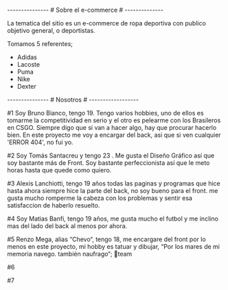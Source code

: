 --------------- # Sobre el e-commerce # --------------

La tematica del sitio es un e-commerce de ropa deportiva con publico objetivo general, o deportistas.

Tomamos 5 referentes;
- Adidas
- Lacoste
- Puma
- Nike
- Dexter

--------------- # Nosotros # ------------------

#1 Soy Bruno Bianco, tengo 19. Tengo varios hobbies, uno de ellos es tomarme la competitividad en serio y el otro es pelearme con los Brasileros en CSGO. Siempre digo que si van a hacer algo, hay que procurar hacerlo bien. En este proyecto me voy a encargar del back, asi que si ven cualquier 'ERROR 404', no fui yo.

#2 Soy Tomás Santacreu y tengo 23 . Me gusta el Diseño Gráfico así que soy bastante más de Front. Soy bastante perfeccionista así que le meto horas hasta que quede como quiero.

#3 Alexis Lanchiotti, tengo 19 años todas las paginas y programas que hice hasta ahora siempre hice la parte del back, no soy bueno para el front. me gusta mucho romperme la cabeza con los problemas y sentir esa satisfaccion de haberlo resuelto.

#4 Soy Matias Banfi, tengo 19 años, me gusta mucho el futbol y me inclino mas del lado del back al menos por ahora.

#5 Renzo Mega, alias “Chevo“, tengo 18, me encargare del front por lo menos en este proyecto, mi hobby es tatuar y dibujar, “Por los mares de mi memoria navego. también naufrago“; 🍊team

#6

#7

